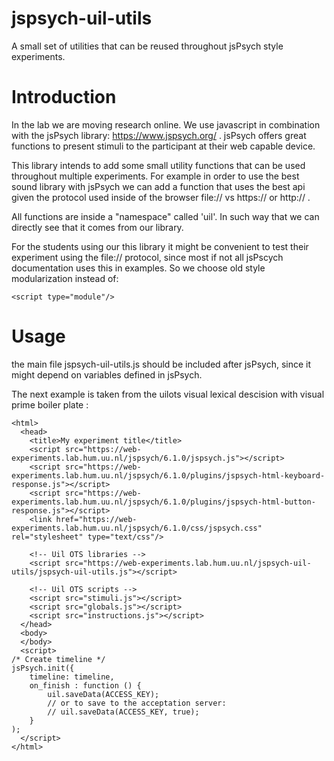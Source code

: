 # jspsych-uil-utils
A small set of utilities that can be reused throughout jsPsych style experiments.

# Introduction
In the lab we are moving research online. We use javascript in combination with
the jsPsych library: https://www.jspsych.org/ . jsPsych offers great functions
to present stimuli to the participant at their web capable device.

This library intends to add some small utility functions that can be used
throughout multiple experiments. For example in order to use the best sound
library with jsPsych we can add a function that uses the best api given the
protocol used inside of the browser file:// vs https:// or http:// .

All functions are inside a "namespace" called 'uil'. In such way that we can
directly see that it comes from our library.

For the students using our this library it might be convenient to test their
experiment using the file:// protocol, since most if not all jsPscych
documentation uses this in examples. So we choose old style modularization
instead of:

    <script type="module"/>

# Usage
the main file jspsych-uil-utils.js should be included after jsPsych, since
it might depend on variables defined in jsPsych.

The next example is taken from the uilots visual lexical descision with visual
prime boiler plate :


    <html>
      <head>
        <title>My experiment title</title>
        <script src="https://web-experiments.lab.hum.uu.nl/jspsych/6.1.0/jspsych.js"></script>
        <script src="https://web-experiments.lab.hum.uu.nl/jspsych/6.1.0/plugins/jspsych-html-keyboard-response.js"></script>
        <script src="https://web-experiments.lab.hum.uu.nl/jspsych/6.1.0/plugins/jspsych-html-button-response.js"></script>
        <link href="https://web-experiments.lab.hum.uu.nl/jspsych/6.1.0/css/jspsych.css" rel="stylesheet" type="text/css"/>

        <!-- Uil OTS libraries -->
        <script src="https://web-experiments.lab.hum.uu.nl/jspsych-uil-utils/jspsych-uil-utils.js"></script>

        <!-- Uil OTS scripts -->
        <script src="stimuli.js"></script>
        <script src="globals.js"></script>
        <script src="instructions.js"></script>
      </head>
      <body>
      </body>
      <script>
    /* Create timeline */
    jsPsych.init({
        timeline: timeline,
        on_finish : function () {
            uil.saveData(ACCESS_KEY);
            // or to save to the acceptation server:
            // uil.saveData(ACCESS_KEY, true);
      	}
    );
      </script>
    </html>

